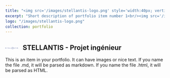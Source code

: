 ```yaml
---
title: "<img src='/images/stellantis-logo.png' style='width:40px; vertical-align:middle; margin-right:10px;'> STELLANTIS - Projet ingénieur"
excerpt: "Short description of portfolio item number 1<br/><img src='/images/500x300.png'>"
logo: "/images/stellantis-logo.png"
collection: portfolio
---
```


<h2>
  <img src="/images/stellantis-logo.png" alt="Stellantis" style="width:40px; height:auto; margin-right:10px; vertical-align:middle;">
  STELLANTIS - Projet ingénieur
</h2>

This is an item in your portfolio. It can have images or nice text. If you name the file .md, it will be parsed as markdown. If you name the file .html, it will be parsed as HTML.
